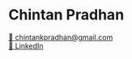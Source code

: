 # Chintan Pradhan

[📧 chintankpradhan@gmail.com](mailto:chintankpradhan@gmail.com)  
[🔗 LinkedIn](https://www.linkedin.com/in/chintnn/)
